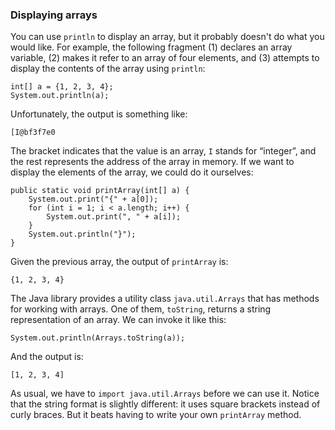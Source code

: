 ###  Displaying arrays



You can use `println` to display an array, but it probably doesn't do what you would like.
For example, the following fragment (1) declares an array variable, (2) makes it refer to an array of four elements, and (3) attempts to display the contents of the array using `println`:

```code
int[] a = {1, 2, 3, 4};
System.out.println(a);
```

Unfortunately, the output is something like:

```code
[I@bf3f7e0
```

The bracket indicates that the value is an array, `I` stands for “integer”, and the rest represents the address of the array in memory.
If we want to display the elements of the array, we could do it ourselves:

```code
public static void printArray(int[] a) {
    System.out.print("{" + a[0]);
    for (int i = 1; i < a.length; i++) {
        System.out.print(", " + a[i]);
    }
    System.out.println("}");
}
```

Given the previous array, the output of `printArray` is:

```code
{1, 2, 3, 4}
```


The Java library provides a utility class `java.util.Arrays` that has methods for working with arrays.
One of them, `toString`, returns a string representation of an array.
We can invoke it like this:

```code
System.out.println(Arrays.toString(a));
```

And the output is:

```code
[1, 2, 3, 4]
```

As usual, we have to `import java.util.Arrays` before we can use it.
Notice that the string format is slightly different: it uses square brackets instead of curly braces.
But it beats having to write your own `printArray` method.